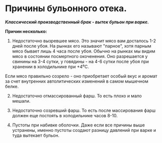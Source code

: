 # Причины бульонного отека.

_**Классический производственный брак - вытек  бульон при варке.**_

**Причин несколько:**

1. Недостаточно вызревшее мясо. Это значит мясо вам досталось 1-2 дней  после убоя. На рынках его называют "парное", хотя парным мясо бывает  лишь 4 часа после убоя. Обычно на рынках мы видим  мясо в состоянии посмертного окоченения. Оно разрешается у свинины на 3-4 сутки, у говядины - на 4-6 сутки после убоя при хранении в холодильнике при +4⁰С.

  Если мясо правильно созрело - оно приобретает особый вкус и аромат за счет внутренних автолитических изменений в самом мышечном белке.

2. Недостаточно отмассированный фарш. То есть  плохо и мало мешали.

3. Недостаточно созревший фарш. То есть после массирования фарш должен еще постоять в холодильнике часов 8-10.

4. Пустоты при набивке оболочки. Даже если все причины выше устранены, именно пустоты создают разницу давлений при варке и туда вытекает бульон.
